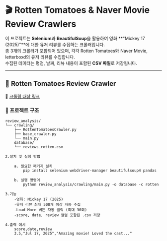 # 🎬 Rotten Tomatoes & Naver Movie Review Crawlers

이 프로젝트는 **Selenium**과 **BeautifulSoup**을 활용하여 영화 **"Mickey 17 (2025)"**에 대한 유저 리뷰를 수집하는 크롤러입니다.  
총 3개의 크롤러가 포함되어 있으며, 각각 Rotten Tomatoes와 Naver Movie, letterboxd의 유저 리뷰를 수집합니다.  
수집된 데이터는 평점, 날짜, 리뷰 내용이 포함된 **CSV 파일**로 저장됩니다.

---

## 🍅 Rotten Tomatoes Review Crawler

🔗 [크롤링 대상 링크](https://www.rottentomatoes.com/m/mickey_17/reviews?type=user)

### 📁 프로젝트 구조
```
review_analysis/
└── crawling/
    ├── RottenTomatoesCrawler.py
    ├── base_crawler.py
    └── main.py
    database/
    └── reviews_rotten.csv

2.설치 및 실행 방법

    a. 필요한 패키지 설치
        pip install selenium webdriver-manager beautifulsoup4 pandas

    b. 실행 명령어
        python review_analysis/crawling/main.py -o database -c rotten

3.기능
    -영화: Mickey 17 (2025)
    -유저 리뷰 최대 500개 이상 자동 수집
    -Load More 버튼 자동 클릭 (최대 30회)
    -score, date, review 컬럼 포함된 .csv 저장

4.출력 예시
    score,date,review
    3.5,"Jul 17, 2025","Amazing movie! Loved the cast..."